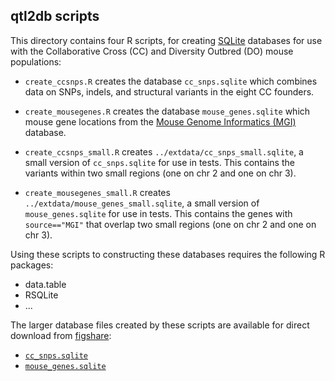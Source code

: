 ## qtl2db scripts

This directory contains four R scripts, for creating
[SQLite](https://www.sqlite.org) databases for use with the
Collaborative Cross (CC) and Diversity Outbred (DO) mouse populations:

- `create_ccsnps.R` creates the database `cc_snps.sqlite` which
  combines data on SNPs, indels, and structural variants in the eight
  CC founders.

- `create_mousegenes.R` creates the database `mouse_genes.sqlite`
  which mouse gene locations from the
  [Mouse Genome Informatics (MGI)](http://www.informatics.jax.org/)
  database.

- `create_ccsnps_small.R` creates
  `../extdata/cc_snps_small.sqlite`, a small version of
  `cc_snps.sqlite` for use in tests. This contains the variants within
  two small regions (one on chr 2 and one on chr 3).

- `create_mousegenes_small.R` creates
  `../extdata/mouse_genes_small.sqlite`, a small version of
  `mouse_genes.sqlite` for use in tests. This contains the genes with
  `source=="MGI"` that overlap two small regions (one on chr 2 and one
  on chr 3).

Using these scripts to constructing these databases requires the
following R packages:

- data.table
- RSQLite
- ...

The larger database files created by these scripts are available for
direct download from [figshare](https://figshare.com):

- [`cc_snps.sqlite`]()
- [`mouse_genes.sqlite`]()
